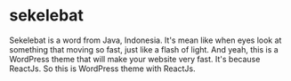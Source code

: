 # sekelebat
Sekelebat is a word from Java, Indonesia. It's mean like when eyes look at something that moving so fast, just like a flash of light. And yeah, this is a WordPress theme that will make your website very fast. It's because ReactJs. So this is WordPress theme with ReactJs.
